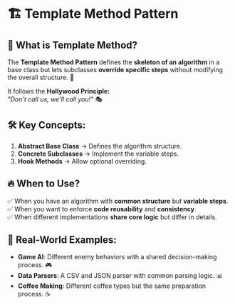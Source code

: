 # 🏗️ Template Method Pattern

## 📌 What is Template Method?

The **Template Method Pattern** defines the **skeleton of an algorithm** in a base class but lets subclasses **override specific steps** without modifying the overall structure. 🚀

It follows the **Hollywood Principle:**  
_"Don't call us, we'll call you!"_ 🎭

## 🛠️ Key Concepts:

1. **Abstract Base Class** → Defines the algorithm structure.
2. **Concrete Subclasses** → Implement the variable steps.
3. **Hook Methods** → Allow optional overriding.

## 🔥 When to Use?

✅ When you have an algorithm with **common structure** but **variable steps**.  
✅ When you want to enforce **code reusability** and **consistency**.  
✅ When different implementations **share core logic** but differ in details.

## 🎯 Real-World Examples:

- **Game AI**: Different enemy behaviors with a shared decision-making process. 🎮
- **Data Parsers**: A CSV and JSON parser with common parsing logic. 📊
- **Coffee Making**: Different coffee types but the same preparation process. ☕
